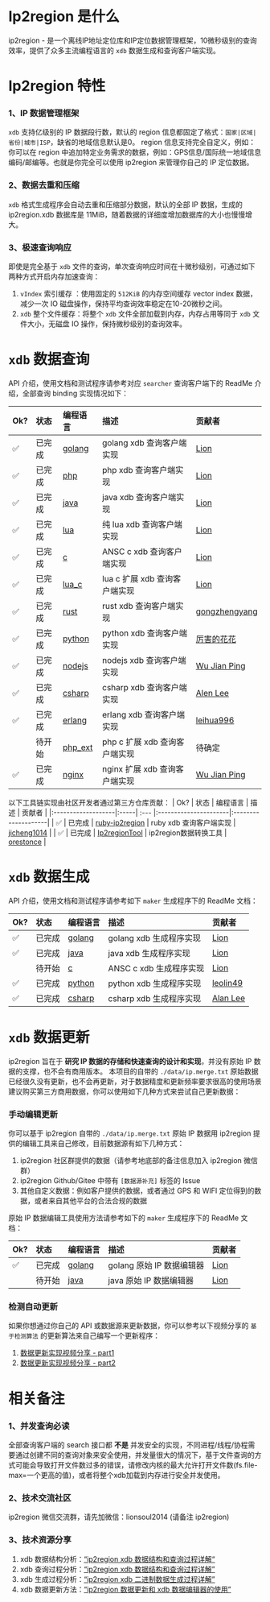 # Ip2region 是什么

ip2region - 是一个离线IP地址定位库和IP定位数据管理框架，10微秒级别的查询效率，提供了众多主流编程语言的 `xdb` 数据生成和查询客户端实现。



# Ip2region 特性

### 1、IP 数据管理框架

`xdb` 支持亿级别的 IP 数据段行数，默认的 region 信息都固定了格式：`国家|区域|省份|城市|ISP`，缺省的地域信息默认是0。
region 信息支持完全自定义，例如：你可以在 region 中追加特定业务需求的数据，例如：GPS信息/国际统一地域信息编码/邮编等。也就是你完全可以使用 ip2region 来管理你自己的 IP 定位数据。

### 2、数据去重和压缩

`xdb` 格式生成程序会自动去重和压缩部分数据，默认的全部 IP 数据，生成的 ip2region.xdb 数据库是 11MiB，随着数据的详细度增加数据库的大小也慢慢增大。

### 3、极速查询响应

即使是完全基于 `xdb` 文件的查询，单次查询响应时间在十微秒级别，可通过如下两种方式开启内存加速查询：

1. `vIndex` 索引缓存 ：使用固定的 `512KiB` 的内存空间缓存 vector index 数据，减少一次 IO 磁盘操作，保持平均查询效率稳定在10-20微秒之间。
2. `xdb` 整个文件缓存：将整个 `xdb` 文件全部加载到内存，内存占用等同于 `xdb` 文件大小，无磁盘 IO 操作，保持微秒级别的查询效率。


# `xdb` 数据查询

API 介绍，使用文档和测试程序请参考对应 `searcher` 查询客户端下的 ReadMe 介绍，全部查询 binding 实现情况如下：

| Ok?                | 状态 | 编程语言 | 描述                    | 贡献者                |
|:-------------------|:-----| :--- |:----------------------|:--------------------|
| :white_check_mark: | 已完成  | [golang](binding/golang) | golang xdb 查询客户端实现    | [Lion](https://github.com/lionsoul2014) |
| :white_check_mark: | 已完成  | [php](binding/php) | php xdb 查询客户端实现       | [Lion](https://github.com/lionsoul2014) |
| :white_check_mark: | 已完成  | [java](binding/java) | java xdb 查询客户端实现      | [Lion](https://github.com/lionsoul2014) |
| :white_check_mark: | 已完成  | [lua](binding/lua) | 纯 lua xdb 查询客户端实现     | [Lion](https://github.com/lionsoul2014) |
| :white_check_mark: | 已完成  | [c](binding/c) | ANSC c xdb 查询客户端实现    | [Lion](https://github.com/lionsoul2014) |
| :white_check_mark: | 已完成  | [lua_c](binding/lua_c) | lua c 扩展 xdb 查询客户端实现  | [Lion](https://github.com/lionsoul2014) |
| :white_check_mark: | 已完成  | [rust](binding/rust) | rust xdb 查询客户端实现      | [gongzhengyang](https://github.com/gongzhengyang) |
| :white_check_mark: | 已完成  | [python](binding/python) | python xdb 查询客户端实现    | [厉害的花花](https://github.com/luckydog6132) |
| :white_check_mark: | 已完成  | [nodejs](binding/nodejs) | nodejs xdb 查询客户端实现    | [Wu Jian Ping](https://github.com/wujjpp) |
| :white_check_mark: | 已完成  | [csharp](binding/csharp) | csharp xdb 查询客户端实现   | [Alen Lee](https://github.com/malus2077) |
| :white_check_mark: | 已完成  | [erlang](binding/erlang) | erlang xdb 查询客户端实现   | [leihua996](https://github.com/leihua996) |
| &nbsp;&nbsp;&nbsp; | 待开始  | [php_ext](binding/php7_ext) | php c 扩展 xdb 查询客户端实现 | 待确定 |
| :white_check_mark: | 已完成  | [nginx](binding/nginx) | nginx 扩展 xdb 查询客户端实现  | [Wu Jian Ping](https://github.com/wujjpp) |


以下工具链实现由社区开发者通过第三方仓库贡献：
| Ok?                | 状态 | 编程语言 | 描述                    | 贡献者            |
|:-------------------|:-----| :--- |:----------------------|:--------------------|
| :white_check_mark: | 已完成  | [ruby-ip2region](https://github.com/jicheng1014/ruby-ip2region) | ruby xdb 查询客户端实现    | [jicheng1014](https://github.com/jicheng1014) |
| :white_check_mark: | 已完成  | [Ip2regionTool](https://github.com/orestonce/Ip2regionTool) | ip2region数据转换工具     | [orestonce](https://github.com/orestonce) |


# `xdb` 数据生成

API 介绍，使用文档和测试程序请参考如下 `maker` 生成程序下的 ReadMe 文档：

| Ok?                | 状态 | 编程语言 | 描述 | 贡献者 |
|:-------------------|:-----| :--- | :--- | :--- |
| :white_check_mark: | 已完成  | [golang](maker/golang) | golang xdb 生成程序实现 | [Lion](https://github.com/lionsoul2014) |
| :white_check_mark: | 已完成  | [java](maker/java) | java xdb 生成程序实现 | [Lion](https://github.com/lionsoul2014) |
| &nbsp;&nbsp;&nbsp; | 待开始  | [c](maker/c) | ANSC c xdb 生成程序实现 | [Lion](https://github.com/lionsoul2014) |
| :white_check_mark: | 已完成  | [python](maker/python) | python xdb 生成程序实现 | [leolin49](https://github.com/leolin49) |
| :white_check_mark: | 已完成  | [csharp](maker/csharp) | csharp xdb 生成程序实现 | [Alan Lee](https://github.com/malus2077) |


# `xdb` 数据更新

ip2region 旨在于 <b>研究 IP 数据的存储和快速查询的设计和实现</b>，并没有原始 IP 数据的支撑，也不会有商用版本。
本项目的自带的 `./data/ip.merge.txt` 原始数据已经很久没有更新，也不会再更新，对于数据精度和更新频率要求很高的使用场景建议购买第三方商用数据，你可以使用如下几种方式来尝试自己更新数据：

### 手动编辑更新
你可以基于 ip2region 自带的 `./data/ip.merge.txt` 原始 IP 数据用 ip2region 提供的编辑工具来自己修改，目前数据源有如下几种方式：
1. ip2region 社区群提供的数据（请参考地底部的备注信息加入 ip2region 微信群）
2. ip2region Github/Gitee 中带有 `[数据源补充]` 标签的 Issue
3. 其他自定义数据：例如客户提供的数据，或者通过 GPS 和 WIFI 定位得到的数据，或者来自其他平台的合法合规的数据

原始 IP 数据编辑工具使用方法请参考如下的 `maker` 生成程序下的 ReadMe 文档：

| Ok?                | 状态  | 编程语言 | 描述                 | 贡献者 |
|:-------------------|:----| :--- |:-------------------| :--- |
| :white_check_mark: | 已完成 | [golang](maker/golang#xdb-数据编辑) | golang 原始 IP 数据编辑器 | [Lion](https://github.com/lionsoul2014) |
| &nbsp;&nbsp;&nbsp; | 待开始 | [java](maker/java#xdb-数据编辑) | java 原始 IP 数据编辑器   | [Lion](https://github.com/lionsoul2014) |


### 检测自动更新
如果你想通过你自己的 API 或数据源来更新数据，你可以参考以下视频分享的 `基于检测算法` 的更新算法来自己编写一个更新程序：
1. [数据更新实现视频分享 - part1](https://www.bilibili.com/video/BV1934y1E7Q5/)
2. [数据更新实现视频分享 - part2](https://www.bilibili.com/video/BV1pF411j7Aw/)


# 相关备注

### 1、并发查询必读
全部查询客户端的 search 接口都 <b>不是</b> 并发安全的实现，不同进程/线程/协程需要通过创建不同的查询对象来安全使用，并发量很大的情况下，基于文件查询的方式可能会导致打开文件数过多的错误，请修改内核的最大允许打开文件数(fs.file-max=一个更高的值)，或者将整个xdb加载到内存进行安全并发使用。

### 2、技术交流社区
ip2region 微信交流群，请先加微信：lionsoul2014 (请备注 ip2region)

### 3、技术资源分享
1. xdb 数据结构分析：[“ip2region xdb 数据结构和查询过程详解“](https://mp.weixin.qq.com/s/ndjzu0BgaeBmDOCw5aqHUg)
2. xdb 查询过程分析：[“ip2region xdb 数据结构和查询过程详解”](https://mp.weixin.qq.com/s/ndjzu0BgaeBmDOCw5aqHUg)
3. xdb 生成过程分析：[“ip2region xdb 二进制数据生成过程详解”](https://mp.weixin.qq.com/s/HEAc7WKzAjH5oTwgxojPUg)
4. xdb 数据更新方法：[“ip2region 数据更新和 xdb 数据编辑器的使用”](https://mp.weixin.qq.com/s/cZH5qIn4E5rQFy6N32RCzA)
